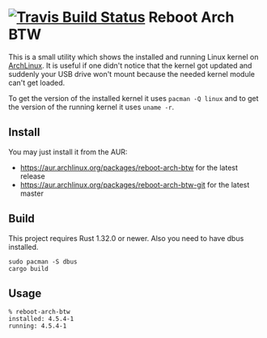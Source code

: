[![Travis Build Status](https://travis-ci.org/rnestler/reboot-arch-btw.svg?branch=master)](https://travis-ci.org/rnestler/reboot-arch-btw)
Reboot Arch BTW
===============

This is a small utility which shows the installed and running Linux kernel on
[ArchLinux](https://www.archlinux.org). It is useful if one didn't notice that
the kernel got updated and suddenly your USB drive won't mount because the
needed kernel module can't get loaded.

To get the version of the installed kernel it uses `pacman -Q linux` and to get
the version of the running kernel it uses `uname -r`.

Install
-------

You may just install it from the AUR:
 * https://aur.archlinux.org/packages/reboot-arch-btw for the latest release
 * https://aur.archlinux.org/packages/reboot-arch-btw-git for the latest master

Build
-----

This project requires Rust 1.32.0 or newer. Also you need to have dbus
installed.

```Shell
sudo pacman -S dbus
cargo build
```

Usage
-----

```Shell
% reboot-arch-btw
installed: 4.5.4-1
running: 4.5.4-1
```
